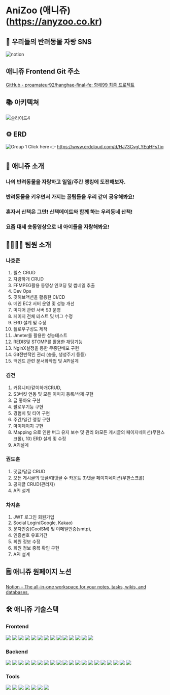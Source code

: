 # **AniZoo (애니쥬)(https://anyzoo.co.kr)**

## 🐾 우리들의 반려동물 자랑 SNS
![notion](https://user-images.githubusercontent.com/72805486/182712873-5e7fb549-18f4-45a4-ae27-a532a0d29814.png)

##  애니쥬 Frontend Git 주소
[GitHub - proamateur92/hanghae-final-fe: 항해99 최종 프로젝트](https://github.com/proamateur92/hanghae-final-fe)

## 📚 아키텍쳐
![슬라이드4](https://user-images.githubusercontent.com/72805486/182712927-fdd67e39-67cb-4db0-bb95-5c66b5602d0f.png)

## ⚙️ ERD
![Group 1](https://user-images.githubusercontent.com/72805486/182712991-c1666ba0-9ac0-41ce-ad26-855f84e842e5.png)
Click here 👉 https://www.erdcloud.com/d/HJ73CvgLYEqHFsTiq

## 🐹 애니쥬 소개
### **나의 반려동물을 자랑하고 일일/주간 랭킹에 도전해보자.**
### **반려동물을 키우면서 가지는 꿀팁들을 우리 같이 공유해봐요!**
### **혼자서 산책은 그만! 산책메이트와 함께 하는 우리동네 산책!**
### **요즘 대세 숏동영상으로 내 아이들을 자랑해봐요!**

## 👩‍👩‍👧‍👦 팀원 소개
### 나호준
1) 릴스 CRUD
2) 자랑하개 CRUD
3) FFMPEG활용 동영상 인코딩 및 썸네일 추출
4) Dev Ops
5) 깃허브액션을 활용한 CI/CD
6) 메인 EC2 서버 운영 및 성능 개선
7) 미디어 관련 서버 S3 운영
8) 페이지 전체 테스트 및 버그 수정
9) ERD 설계 및 수정
10) 플로우구성도 제작
11) Jmeter를 활용한 성능테스트
12) REDIS및 STOMP를 활용한 채팅기능
13) NginX설정을 통한 무중단배포 구현
14) Git전반적인 관리 (충돌, 생성주기 등등) 
15) 백엔드 관련 문서화작업 및 API설계
### 김건
1) 커뮤니티/같이하개CRUD,
2) S3버킷 연동 및 모든 이미지 등록/삭제 구현
3) 글 좋아요 구현
4) 팔로우기능 구현
5) 경험치 및 티어 구현
6) 주간/일간 랭킹 구현
7) 마이페이지 구현
8) Mapping 으로 인한 버그 유지 보수 및 관리
9)모든 게시글의 페이지네이션(무한스크롤), 10) ERD 설계 및 수정
11) API설계
### 권도훈
1) 댓글/답글 CRUD 
2) 모든 게시글의 댓글/대댓글 수 카운트
3)댓글 페이지네이션(무한스크롤)
4) 공지글 CRUD(관리자)
5) API 설계
### 차지훈
1) JWT 로그인 회원가입
2) Social Login(Google, Kakao)
3) 문자인증(CoolSM) 및 이메일인증(smtp),
4) 인증번호 유효기간
5) 회원 정보 수정
6) 회원 정보 중복 확인 구현
7) API 설계

## 🗒 애니쥬 원페이지 노션
[Notion – The all-in-one workspace for your notes, tasks, wikis, and databases.](https://canary-umbra-040.notion.site/SNS-d4732501dcb949e88b84e83161beaea3)

## 🛠️ 애니쥬 기술스택
### Frontend
<img src="https://img.shields.io/badge/VS Code-007ACC?style=for-the-badge&logo=visualstudiocode&logoColor=white"> <img src="https://img.shields.io/badge/JavaScript-F7DF1E?style=for-the-badge&logo=javascript&logoColor=white"> <img src="https://img.shields.io/badge/React-61DAFB?style=for-the-badge&logo=React&logoColor=white"> <img src="https://img.shields.io/badge/Redux Toolkit-764ABC?style=for-the-badge&logo=Redux&logoColor=white"> <img src="https://img.shields.io/badge/Axios-0088CC?style=for-the-badge&logo=&logoColor=white"> <img src="https://img.shields.io/badge/Styled Components-DB7093?style=for-the-badge&logo=styledcomponents&logoColor=white"> <img src="https://img.shields.io/badge/Styled Reset-DB7093?style=for-the-badge&logo=styledcomponents&logoColor=white"> <img src="https://img.shields.io/badge/Json Server-000000?style=for-the-badge&logo=json&logoColor=white"> <img src="https://img.shields.io/badge/PWA-5a0Fc8?style=for-the-badge&logo=pwa&logoColor=white"> <img src="https://img.shields.io/badge/React GA4-FF4154?style=for-the-badge&logo=reactquery&logoColor=white"> <img src="https://img.shields.io/badge/react player-61dafb?style=for-the-badge&logo=react&logoColor=white"> <img src="https://img.shields.io/badge/sweetalert2-ff61f6?style=for-the-badge&logo=observable&logoColor=white"> <img src="https://img.shields.io/badge/react cookie-09d3ac?style=for-the-badge&logo=react&logoColor=white"> <img src="https://img.shields.io/badge/CSS-1572b6?style=for-the-badge&logo=css3&logoColor=white">

### Backend
<img src="https://img.shields.io/badge/InteliJ IDEA-000000?style=for-the-badge&logo=IntelliJIDEA&logoColor=white"> <img src="https://img.shields.io/badge/java-c01818?style=for-the-badge&logo=coffeescript&logoColor=white"> <img src="https://img.shields.io/badge/spring boot-6DB33f?style=for-the-badge&logo=springboot&logoColor=white"> <img src="https://img.shields.io/badge/spring security-6db33f?style=for-the-badge&logo=springsecurity&logoColor=white"> <img src="https://img.shields.io/badge/mysql-4479a1?style=for-the-badge&logo=mysql&logoColor=white"> <img src="https://img.shields.io/badge/JWT-000000?style=for-the-badge&logo=jsonwebtokens&logoColor=white"> <img src="https://img.shields.io/badge/hibernate-59666c?style=for-the-badge&logo=hibernate&logoColor=white"> <img src="https://img.shields.io/badge/WebSocket-010101?style=for-the-badge&logo=socket.io&logoColor=white"> <img src="https://img.shields.io/badge/STOMP-red?style=for-the-badge&logo=&logoColor=white"> <img src="https://img.shields.io/badge/Amazon s3-569a31?style=for-the-badge&logo=amazons3&logoColor=white"> <img src="https://img.shields.io/badge/Amazon ec2-ff9900?style=for-the-badge&logo=amazonec2&logoColor=white"> <img src="https://img.shields.io/badge/Codedeploy-00485B?style=for-the-badge&logo=keepassxc&logoColor=white"> <img src="https://img.shields.io/badge/github actions-2088ff?style=for-the-badge&logo=githubactions&logoColor=white"> <img src="https://img.shields.io/badge/reds-dc382d?style=for-the-badge&logo=redis&logoColor=white"> <img src="https://img.shields.io/badge/ffmpeg-007808?style=for-the-badge&logo=ffmpeg&logoColor=white"> <img src="https://img.shields.io/badge/coolsms-55c2e1?style=for-the-badge&logo=&logoColor=white"> <img src="https://img.shields.io/badge/nginx-009639?style=for-the-badge&logo=nginx&logoColor=white"> <img src="https://img.shields.io/badge/amazon rds-527fff?style=for-the-badge&logo=amazonrds&logoColor=white"> <img src="https://img.shields.io/badge/Route53-4053d6?style=for-the-badge&logo=amazonaws&logoColor=white"> <img src="https://img.shields.io/badge/ubuntu-e95420?style=for-the-badge&logo=ubuntu&logoColor=white">

### Tools
<img src="https://img.shields.io/badge/gradle-02303a?style=for-the-badge&logo=gradle&logoColor=white"> <img src="https://img.shields.io/badge/figma-f24e1e?style=for-the-badge&logo=figma&logoColor=white"> <img src="https://img.shields.io/badge/notion-000000?style=for-the-badge&logo=notion&logoColor=white"> <img src="https://img.shields.io/badge/git-f05032?style=for-the-badge&logo=git&logoColor=white"> <img src="https://img.shields.io/badge/github-181717?style=for-the-badge&logo=github&logoColor=white"> <img src="https://img.shields.io/badge/sourcetree-0052cc?style=for-the-badge&logo=sourcetree&logoColor=white"> <img src="https://img.shields.io/badge/GitKraken-179287?style=for-the-badge&logo=GitKraken&logoColor=white"> 





